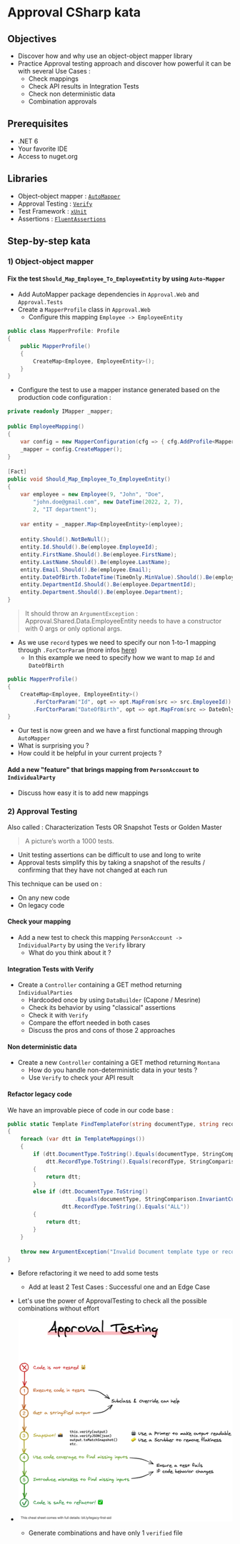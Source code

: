 # Approval CSharp kata
## Objectives
* Discover how and why use an object-object mapper library
* Practice Approval testing approach and discover how powerful it can be with several Use Cases :
  * Check mappings
  * Check API results in Integration Tests
  * Check non deterministic data
  * Combination approvals

## Prerequisites
* .NET 6
* Your favorite IDE
* Access to nuget.org

## Libraries
* Object-object mapper : [`AutoMapper`](https://automapper.org/)
* Approval Testing : [`Verify`](https://github.com/VerifyTests/Verify)
* Test Framework : [`xUnit`](https://xunit.net/)
* Assertions : [`FluentAssertions`](https://fluentassertions.com/)

## Step-by-step kata
### 1) Object-object mapper
#### Fix the test `Should_Map_Employee_To_EmployeeEntity` by using `Auto-Mapper`
* Add AutoMapper package dependencies in `Approval.Web` and `Approval.Tests`
* Create a `MapperProfile` class in `Approval.Web`
  * Configure this mapping `Employee -> EmployeeEntity`

```c#
public class MapperProfile: Profile
{
    public MapperProfile()
    {
        CreateMap<Employee, EmployeeEntity>();
    }
}
```  

* Configure the test to use a mapper instance generated based on the production code configuration :

```c#
private readonly IMapper _mapper;

public EmployeeMapping()
{
    var config = new MapperConfiguration(cfg => { cfg.AddProfile<MapperProfile>(); });
    _mapper = config.CreateMapper();
}

[Fact]
public void Should_Map_Employee_To_EmployeeEntity()
{
    var employee = new Employee(9, "John", "Doe",
        "john.doe@gmail.com", new DateTime(2022, 2, 7),
        2, "IT department");

    var entity = _mapper.Map<EmployeeEntity>(employee);

    entity.Should().NotBeNull();
    entity.Id.Should().Be(employee.EmployeeId);
    entity.FirstName.Should().Be(employee.FirstName);
    entity.LastName.Should().Be(employee.LastName);
    entity.Email.Should().Be(employee.Email);
    entity.DateOfBirth.ToDateTime(TimeOnly.MinValue).Should().Be(employee.DateOfBirth.Date);
    entity.DepartmentId.Should().Be(employee.DepartmentId);
    entity.Department.Should().Be(employee.Department);
}
```

> It should throw an `ArgumentException` : Approval.Shared.Data.EmployeeEntity needs to have a constructor with 0 args or only optional args.
* As we use `record` types we need to specify our non 1-to-1 mapping through `.ForCtorParam` (more infos [here](https://docs.automapper.org/en/stable/Construction.html))
    * In this example we need to specify how we want to map `Id` and `DateOfBirth`

```c#
public MapperProfile()
{
    CreateMap<Employee, EmployeeEntity>()
        .ForCtorParam("Id", opt => opt.MapFrom(src => src.EmployeeId))
        .ForCtorParam("DateOfBirth", opt => opt.MapFrom(src => DateOnly.FromDateTime(src.DateOfBirth)));
}
```

* Our test is now green and we have a first functional mapping through `AutoMapper`
* What is surprising you ?
* How could it be helpful in your current projects ?

#### Add a new "feature" that brings mapping from `PersonAccount` to `IndividualParty`
  * Discuss how easy it is to add new mappings

### 2) Approval Testing
Also called : Characterization Tests OR Snapshot Tests or Golden Master

> A picture’s worth a 1000 tests.

* Unit testing assertions can be difficult to use and long to write
* Approval tests simplify this by taking a snapshot of the results / confirming that they have not changed at each run

This technique can be used on :
* On any new code
* On legacy code

#### Check your mapping
* Add a new test to check this mapping `PersonAccount -> IndividualParty` by using the `Verify` library
  * What do you think about it ?

#### Integration Tests with Verify
* Create a `Controller` containing a GET method returning `IndividualParties`
  * Hardcoded once by using `DataBuilder` (Capone / Mesrine)
  * Check its behavior by using "classical" assertions
  * Check it with `Verify`
  * Compare the effort needed in both cases
  * Discuss the pros and cons of those 2 approaches

#### Non deterministic data
* Create a new `Controller` containing a GET method returning `Montana`
  * How do you handle non-deterministic data in your tests ?
  * Use `Verify` to check your API result

#### Refactor legacy code
We have an improvable piece of code in our code base :
```c#
public static Template FindTemplateFor(string documentType, string recordType)
{
    foreach (var dtt in TemplateMappings())
    {
        if (dtt.DocumentType.ToString().Equals(documentType, StringComparison.InvariantCultureIgnoreCase) &&
            dtt.RecordType.ToString().Equals(recordType, StringComparison.InvariantCultureIgnoreCase))
        {
            return dtt;
        }
        else if (dtt.DocumentType.ToString()
                     .Equals(documentType, StringComparison.InvariantCultureIgnoreCase) &&
                 dtt.RecordType.ToString().Equals("ALL"))
        {
            return dtt;
        }
    }

    throw new ArgumentException("Invalid Document template type or record type");
}
```

* Before refactoring it we need to add some tests
  * Add at least 2 Test Cases : Successful one and an Edge Case
* Let's use the power of ApprovalTesting to check all the possible combinations without effort
  
* ![cheat sheet](img/approval-testing-cheatsheet.png)
    * Generate combinations and have only 1 `verified` file